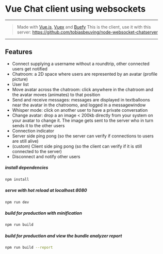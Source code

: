 # Vue Chat client using websockets
---
> Made with [Vue.js](https://vuejs.org/), [Vuex](https://vuex.vuejs.org/en/) and [Buefy](https://buefy.github.io)
> This is the client, use it with this server: https://github.com/tobiasbeuving/node-websocket-chatserver 
 ---
## Features

* Connect supplying a username without a roundtrip, other connected users get notified
* Chatroom: a 2D space where users are represented by an avatar (profile picture)
* User list 
* Move avatar across the chatroom: click anywhere in the chatroom and the avatar moves (animates) to that position 
* Send and receive messages: messages are displayed in textballoons near the avatar in the chatroomo, and logged in a messagewindow 
* Whisper mode: click on another user to have a private conversation
* Change avatar: drop a an image < 200kb directly from your system on your avatar to change it. The image gets sent to the server who in turn sends it to the other users
* Connection indicator
* Server side ping pong (so the server can verify if connections to users are still alive)
* (custom) Client side ping pong (so the client can verify if it is still connected to the server)
* Disconnect and notify other users

##### install dependencies
``` bash
npm install
```
##### serve with hot reload at localhost:8080
``` bash
npm run dev
```
##### build for production with minification
``` bash
npm run build
```
##### build for production and view the bundle analyzer report
``` bash
npm run build --report
```
